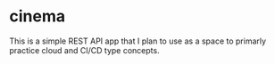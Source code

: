 # cinema

This is a simple REST API app that I plan to use as a space to primarly practice cloud and CI/CD type concepts.
